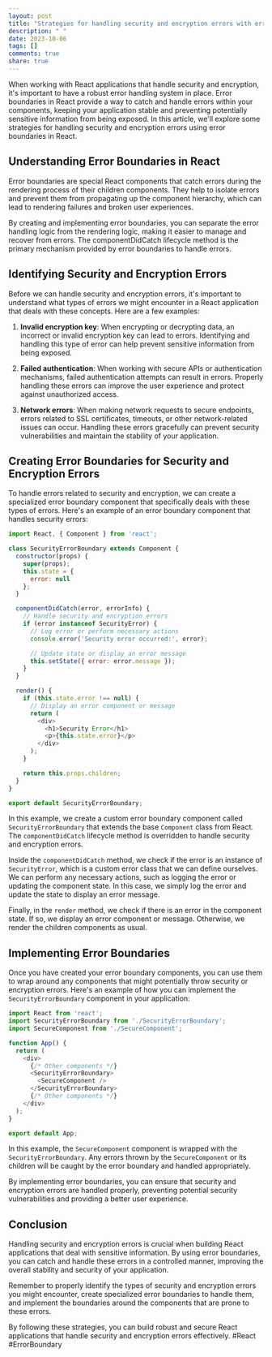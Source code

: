 ```yaml
---
layout: post
title: "Strategies for handling security and encryption errors with error boundaries in React"
description: " "
date: 2023-10-06
tags: []
comments: true
share: true
---
```


When working with React applications that handle security and encryption, it's important to have a robust error handling system in place. Error boundaries in React provide a way to catch and handle errors within your components, keeping your application stable and preventing potentially sensitive information from being exposed. In this article, we'll explore some strategies for handling security and encryption errors using error boundaries in React.

## Understanding Error Boundaries in React

Error boundaries are special React components that catch errors during the rendering process of their children components. They help to isolate errors and prevent them from propagating up the component hierarchy, which can lead to rendering failures and broken user experiences.

By creating and implementing error boundaries, you can separate the error handling logic from the rendering logic, making it easier to manage and recover from errors. The componentDidCatch lifecycle method is the primary mechanism provided by error boundaries to handle errors.

## Identifying Security and Encryption Errors

Before we can handle security and encryption errors, it's important to understand what types of errors we might encounter in a React application that deals with these concepts. Here are a few examples:

1. **Invalid encryption key**: When encrypting or decrypting data, an incorrect or invalid encryption key can lead to errors. Identifying and handling this type of error can help prevent sensitive information from being exposed.

2. **Failed authentication**: When working with secure APIs or authentication mechanisms, failed authentication attempts can result in errors. Properly handling these errors can improve the user experience and protect against unauthorized access.

3. **Network errors**: When making network requests to secure endpoints, errors related to SSL certificates, timeouts, or other network-related issues can occur. Handling these errors gracefully can prevent security vulnerabilities and maintain the stability of your application.

## Creating Error Boundaries for Security and Encryption Errors

To handle errors related to security and encryption, we can create a specialized error boundary component that specifically deals with these types of errors. Here's an example of an error boundary component that handles security errors:

```javascript
import React, { Component } from 'react';

class SecurityErrorBoundary extends Component {
  constructor(props) {
    super(props);
    this.state = {
      error: null
    };
  }

  componentDidCatch(error, errorInfo) {
    // Handle security and encryption errors
    if (error instanceof SecurityError) {
      // Log error or perform necessary actions
      console.error('Security error occurred:', error);

      // Update state or display an error message
      this.setState({ error: error.message });
    }
  }

  render() {
    if (this.state.error !== null) {
      // Display an error component or message
      return (
        <div>
          <h1>Security Error</h1>
          <p>{this.state.error}</p>
        </div>
      );
    }

    return this.props.children;
  }
}

export default SecurityErrorBoundary;
```

In this example, we create a custom error boundary component called `SecurityErrorBoundary` that extends the base `Component` class from React. The `componentDidCatch` lifecycle method is overridden to handle security and encryption errors.

Inside the `componentDidCatch` method, we check if the error is an instance of `SecurityError`, which is a custom error class that we can define ourselves. We can perform any necessary actions, such as logging the error or updating the component state. In this case, we simply log the error and update the state to display an error message.

Finally, in the `render` method, we check if there is an error in the component state. If so, we display an error component or message. Otherwise, we render the children components as usual.

## Implementing Error Boundaries

Once you have created your error boundary components, you can use them to wrap around any components that might potentially throw security or encryption errors. Here's an example of how you can implement the `SecurityErrorBoundary` component in your application:

```javascript
import React from 'react';
import SecurityErrorBoundary from './SecurityErrorBoundary';
import SecureComponent from './SecureComponent';

function App() {
  return (
    <div>
      {/* Other components */}
      <SecurityErrorBoundary>
        <SecureComponent />
      </SecurityErrorBoundary>
      {/* Other components */}
    </div>
  );
}

export default App;
```

In this example, the `SecureComponent` component is wrapped with the `SecurityErrorBoundary`. Any errors thrown by the `SecureComponent` or its children will be caught by the error boundary and handled appropriately.

By implementing error boundaries, you can ensure that security and encryption errors are handled properly, preventing potential security vulnerabilities and providing a better user experience.

## Conclusion

Handling security and encryption errors is crucial when building React applications that deal with sensitive information. By using error boundaries, you can catch and handle these errors in a controlled manner, improving the overall stability and security of your application.

Remember to properly identify the types of security and encryption errors you might encounter, create specialized error boundaries to handle them, and implement the boundaries around the components that are prone to these errors.

By following these strategies, you can build robust and secure React applications that handle security and encryption errors effectively. #React #ErrorBoundary